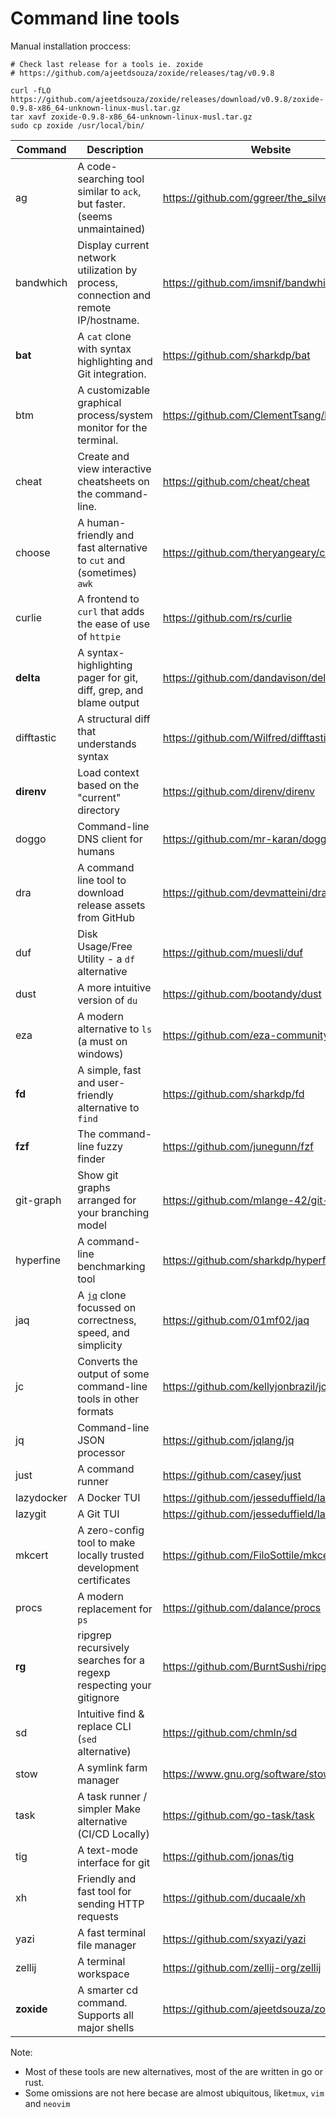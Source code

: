 # Command line tools

Manual installation proccess:
```
# Check last release for a tools ie. zoxide
# https://github.com/ajeetdsouza/zoxide/releases/tag/v0.9.8

curl -fLO https://github.com/ajeetdsouza/zoxide/releases/download/v0.9.8/zoxide-0.9.8-x86_64-unknown-linux-musl.tar.gz
tar xavf zoxide-0.9.8-x86_64-unknown-linux-musl.tar.gz
sudo cp zoxide /usr/local/bin/

```

| Command    | Description                                                  | Website                                       |
| ---------- | ------------------------------------------------------------ | --------------------------------------------- |
| ag         | A code-searching tool similar to `ack`, but faster. (seems unmaintained) | https://github.com/ggreer/the_silver_searcher |
| bandwhich  | Display current network utilization by process, connection and remote IP/hostname. | https://github.com/imsnif/bandwhich           |
| **bat**    | A `cat` clone with syntax highlighting and Git integration.  | https://github.com/sharkdp/bat                |
| btm        | A customizable graphical process/system monitor for the terminal. | https://github.com/ClementTsang/bottom        |
| cheat      | Create and view interactive cheatsheets on the command-line. | https://github.com/cheat/cheat                |
| choose     | A human-friendly and fast alternative to `cut` and (sometimes) `awk` | https://github.com/theryangeary/choose        |
| curlie     | A frontend to `curl` that adds the ease of use of `httpie`   | https://github.com/rs/curlie                  |
| **delta**  | A syntax-highlighting pager for git, diff, grep, and blame output | https://github.com/dandavison/delta           |
| difftastic | A structural diff that understands syntax                    | https://github.com/Wilfred/difftastic         |
| **direnv** | Load context based on the "current" directory                | https://github.com/direnv/direnv              |
| doggo      | Command-line DNS client for humans                           | https://github.com/mr-karan/doggo             |
| dra        | A command line tool to download release assets from GitHub   | https://github.com/devmatteini/dra            |
| duf        | Disk Usage/Free Utility - a `df` alternative                 | https://github.com/muesli/duf                 |
| dust       | A more intuitive version of `du`                             | https://github.com/bootandy/dust              |
| eza        | A modern alternative to `ls` (a must on windows)             | https://github.com/eza-community/eza          |
| **fd**     | A simple, fast and user-friendly alternative to `find`       | https://github.com/sharkdp/fd                 |
| **fzf**    | The command-line fuzzy finder                                | https://github.com/junegunn/fzf               |
| git-graph  | Show git graphs arranged for your branching model            | https://github.com/mlange-42/git-graph        |
| hyperfine  | A command-line benchmarking tool                             | https://github.com/sharkdp/hyperfine          |
| jaq        | A [`jq`](https://github.com/jqlang/jq) clone focussed on correctness, speed, and simplicity | https://github.com/01mf02/jaq                 |
| jc         | Converts the output of some command-line tools in other formats | https://github.com/kellyjonbrazil/jc          |
| jq         | Command-line JSON processor                                  | https://github.com/jqlang/jq                  |
| just       | A command runner                                             | https://github.com/casey/just                 |
| lazydocker | A Docker TUI                                                 | https://github.com/jesseduffield/lazydocker   |
| lazygit    | A Git TUI                                                    | https://github.com/jesseduffield/lazygit      |
| mkcert     | A zero-config tool to make locally trusted development certificates | https://github.com/FiloSottile/mkcert         |
| procs      | A modern replacement for `ps`                                | https://github.com/dalance/procs              |
| **rg**     | ripgrep recursively searches for a regexp respecting your gitignore | https://github.com/BurntSushi/ripgrep         |
| sd         | Intuitive find & replace CLI (`sed` alternative)             | https://github.com/chmln/sd                   |
| stow       | A symlink farm manager                                       | https://www.gnu.org/software/stow/            |
| task       | A task runner / simpler Make alternative (CI/CD Locally)     | https://github.com/go-task/task               |
| tig        | A text-mode interface for git                                | https://github.com/jonas/tig                  |
| xh         | Friendly and fast tool for sending HTTP requests             | https://github.com/ducaale/xh                 |
| yazi       | A fast terminal file manager                                 | https://github.com/sxyazi/yazi                |
| zellij     | A terminal workspace                                         | https://github.com/zellij-org/zellij          |
| **zoxide** | A smarter cd command. Supports all major shells              | https://github.com/ajeetdsouza/zoxide         |

Note:
- Most of these tools are new alternatives, most of the are written in go or rust.
- Some omissions are not here becase are almost ubiquitous, like`tmux`, `vim` and `neovim`

